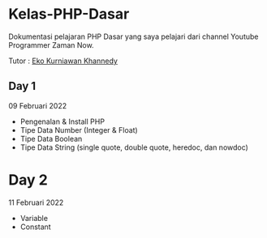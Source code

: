 # Kelas-PHP-Dasar
Dokumentasi pelajaran PHP Dasar yang saya pelajari dari channel Youtube Programmer Zaman Now.

Tutor : [Eko Kurniawan Khannedy](https://www.youtube.com/c/ProgrammerZamanNow/about)

## Day 1
09 Februari 2022

- Pengenalan & Install PHP
- Tipe Data Number (Integer & Float)
- Tipe Data Boolean
- Tipe Data String (single quote, double quote, heredoc, dan nowdoc)

# Day 2
11 Februari 2022

- Variable
- Constant
